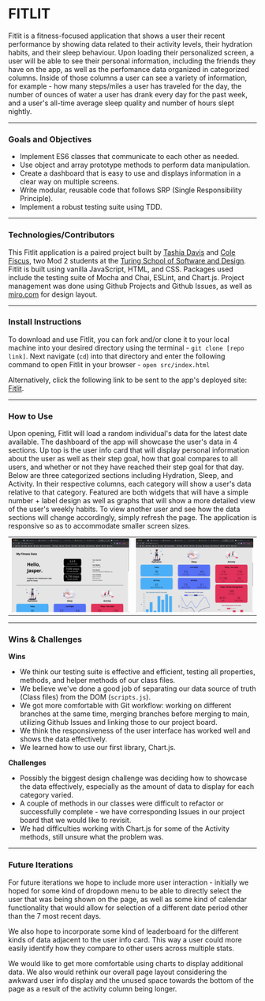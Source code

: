 # FITLIT

Fitlit is a fitness-focused application that shows a user their recent performance by showing data related to their activity levels, their hydration habits, and their sleep behaviour. Upon loading their personalized screen, a user will be able to see their personal information, including the friends they have on the app, as well as the perfomance data organized in categorized columns. Inside of those columns a user can see a variety of information, for example - how many steps/miles a user has traveled for the day, the number of ounces of water a user has drank every day for the past week, and a user's all-time average sleep quality and number of hours slept nightly.

---
### Goals and Objectives

  - Implement ES6 classes that communicate to each other as needed.
  - Use object and array prototype methods to perform data manipulation.
  - Create a dashboard that is easy to use and displays information in a clear way on multiple screens.
  - Write modular, reusable code that follows SRP (Single Responsibility Principle).
  - Implement a robust testing suite using TDD.

---
### Technologies/Contributors

This Fitlit application is a paired project built by [Tashia Davis](https://github.com/tashiad) and [Cole Fiscus](https://github.com/colefiscus), two Mod 2 students at the [Turing School of Software and Design](turing.io).
Fitlit is built using vanilla JavaScript, HTML, and CSS. Packages used include the testing suite of Mocha and Chai, ESLint, and Chart.js. Project management was done using Github Projects and Github Issues, as well as [miro.com](https://miro.com/app/board/o9J_leo3VEo=/) for design layout.

---
### Install Instructions

To download and use Fitlit, you can fork and/or clone it to your local machine into your desired directory using the terminal - `git clone [repo link]`. Next navigate (`cd`) into that directory and enter the following command to open Fitlit in your browser - `open src/index.html`

Alternatively, click the following link to be sent to the app's deployed site: [Fitlit](https://tashiad.github.io/fitlit/src/index.html). 

---
### How to Use

Upon opening, Fitlit will load a random individual's data for the latest date available. The dashboard of the app will showcase the user's data in 4 sections. Up top is the user info card that will display personal information about the user as well as their step goal, how that goal compares to all users, and whether or not they have reached their step goal for that day. Below are three categorized sections including Hydration, Sleep, and Activity. In their respective columns, each category will show a user's data relative to that category. Featured are both widgets that will have a simple number + label design as well as graphs that will show a more detailed view of the user's weekly habits. To view another user and see how the data sections will change accordingly, simply refresh the page. The application is responsive so as to accommodate smaller screen sizes. 

<table><tr>
<td><img width="634" alt="Fitlit User Info Card" src="https://github.com/tashiad/fitlit/blob/README/README-images/Fitlit_1.png?raw=true"></td>
<td><img width="634" alt="Fitlit User Info Card" src="https://github.com/tashiad/fitlit/blob/README/README-images/Fitlit_2.png?raw=true"></td>
</tr></table>

---
### Wins & Challenges

**Wins**
  - We think our testing suite is effective and efficient, testing all properties, methods, and helper methods of our class files.
  - We believe we've done a good job of separating our data source of truth (Class files) from the DOM (`scripts.js`).
  - We got more comfortable with Git workflow: working on different branches at the same time, merging branches before merging to main, utilizing Github Issues and linking those to our project board.
  - We think the responsiveness of the user interface has worked well and shows the data effectively.
  - We learned how to use our first library, Chart.js.

**Challenges**
  - Possibly the biggest design challenge was deciding how to showcase the data effectively, especially as the amount of data to display for each category varied.
  - A couple of methods in our classes were difficult to refactor or successfully complete - we have corresponding Issues in our project board that we would like to revisit.
  - We had difficulties working with Chart.js for some of the Activity methods, still unsure what the problem was.
  
---
### Future Iterations

For future iterations we hope to include more user interaction - initially we hoped for some kind of dropdown menu to be able to directly select the user that was being shown on the page, as well as some kind of calendar functionality that would allow for selection of a different date period other than the 7 most recent days. 

We also hope to incorporate some kind of leaderboard for the different kinds of data adjacent to the user info card. This way a user could more easily identify how they compare to other users across multiple stats.

We would like to get more comfortable using charts to display additional data. We also would rethink our overall page layout considering the awkward user info display and the unused space towards the bottom of the page as a result of the activity column being longer.
